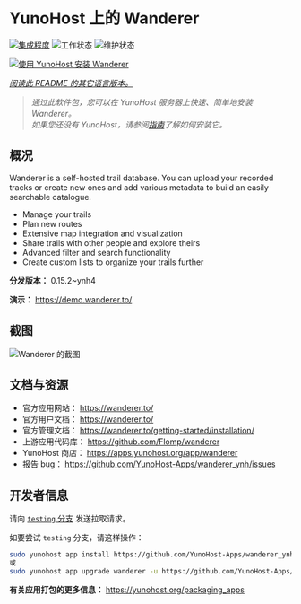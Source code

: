 <!--
注意：此 README 由 <https://github.com/YunoHost/apps/tree/master/tools/readme_generator> 自动生成
请勿手动编辑。
-->

# YunoHost 上的 Wanderer

[![集成程度](https://apps.yunohost.org/badge/integration/wanderer)](https://ci-apps.yunohost.org/ci/apps/wanderer/)
![工作状态](https://apps.yunohost.org/badge/state/wanderer)
![维护状态](https://apps.yunohost.org/badge/maintained/wanderer)

[![使用 YunoHost 安装 Wanderer](https://install-app.yunohost.org/install-with-yunohost.svg)](https://install-app.yunohost.org/?app=wanderer)

*[阅读此 README 的其它语言版本。](./ALL_README.md)*

> *通过此软件包，您可以在 YunoHost 服务器上快速、简单地安装 Wanderer。*  
> *如果您还没有 YunoHost，请参阅[指南](https://yunohost.org/install)了解如何安装它。*

## 概况

Wanderer is a self-hosted trail database. You can upload your recorded tracks or create new ones and add various metadata to build an easily searchable catalogue.

- Manage your trails
- Plan new routes
- Extensive map integration and visualization
- Share trails with other people and explore theirs
- Advanced filter and search functionality
- Create custom lists to organize your trails further


**分发版本：** 0.15.2~ynh4

**演示：** <https://demo.wanderer.to/>

## 截图

![Wanderer 的截图](./doc/screenshots/wanderer.png)

## 文档与资源

- 官方应用网站： <https://wanderer.to/>
- 官方用户文档： <https://wanderer.to/>
- 官方管理文档： <https://wanderer.to/getting-started/installation/>
- 上游应用代码库： <https://github.com/Flomp/wanderer>
- YunoHost 商店： <https://apps.yunohost.org/app/wanderer>
- 报告 bug： <https://github.com/YunoHost-Apps/wanderer_ynh/issues>

## 开发者信息

请向 [`testing` 分支](https://github.com/YunoHost-Apps/wanderer_ynh/tree/testing) 发送拉取请求。

如要尝试 `testing` 分支，请这样操作：

```bash
sudo yunohost app install https://github.com/YunoHost-Apps/wanderer_ynh/tree/testing --debug
或
sudo yunohost app upgrade wanderer -u https://github.com/YunoHost-Apps/wanderer_ynh/tree/testing --debug
```

**有关应用打包的更多信息：** <https://yunohost.org/packaging_apps>
